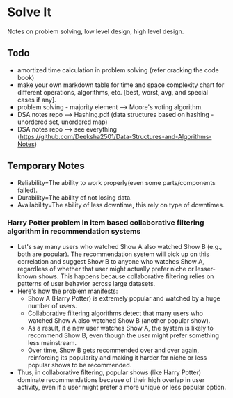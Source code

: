 # Solve It

Notes on problem solving, low level design, high level design.

## Todo <!--todo:-->

- amortized time calculation in problem solving (refer cracking the code book)
- make your own markdown table for time and space complexity chart for different operations, algorithms, etc. [best, worst, avg, and special cases if any].
- problem solving - majority element --> Moore's voting algorithm.
- DSA notes repo --> Hashing.pdf (data structures based on hashing - unordered set, unordered map)
- DSA notes repo --> see everything (<https://github.com/Deeksha2501/Data-Structures-and-Algorithms-Notes>)

## Temporary Notes

- Reliability=The ability to work properly(even some parts/components failed).
- Durability=The ability of not losing data.
- Availability=The ability of less downtime, this rely on type of downtimes.

### Harry Potter problem in item based collaborative filtering algorithm in recommendation systems

- Let's say many users who watched Show A also watched Show B (e.g., both are popular). The recommendation system will pick up on this correlation and suggest Show B to anyone who watches Show A, regardless of whether that user might actually prefer niche or lesser-known shows. This happens because collaborative filtering relies on patterns of user behavior across large datasets.
- Here's how the problem manifests:
  - Show A (Harry Potter) is extremely popular and watched by a huge number of users.
  - Collaborative filtering algorithms detect that many users who watched Show A also watched Show B (another popular show).
  - As a result, if a new user watches Show A, the system is likely to recommend Show B, even though the user might prefer something less mainstream.
  - Over time, Show B gets recommended over and over again, reinforcing its popularity and making it harder for niche or less popular shows to be recommended.
- Thus, in collaborative filtering, popular shows (like Harry Potter) dominate recommendations because of their high overlap in user activity, even if a user might prefer a more unique or less popular option.

